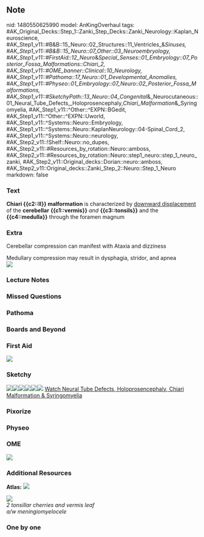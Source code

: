 ## Note
nid: 1480550625990
model: AnKingOverhaul
tags: #AK_Original_Decks::Step_1::Zanki_Step_Decks::Zanki_Neurology::Kaplan_Neuroscience, #AK_Step1_v11::#B&B::15_Neuro::02_Structures::11_Ventricles_&_Sinuses, #AK_Step1_v11::#B&B::15_Neuro::07_Other::03_Neuroembryology, #AK_Step1_v11::#FirstAid::12_Neuro_&_Special_Senses::01_Embryology::07_Posterior_Fossa_Malformations::Chiari_2, #AK_Step1_v11::#OME_banner::Clinical::10_Neurology, #AK_Step1_v11::#Pathoma::17_Neuro::01_Developmental_Anomalies, #AK_Step1_v11::#Physeo::01_Embryology::07_Neuro::02_Posterior_Fossa_Malformations, #AK_Step1_v11::#SketchyPath::13_Neuro::04_Congenital_&_Neurocutaneous::01_Neural_Tube_Defects,_Holoprosencephaly,_Chiari_Malformation_&_Syringomyelia, #AK_Step1_v11::^Other::^EXPN::BGedit, #AK_Step1_v11::^Other::^EXPN::Uworld, #AK_Step1_v11::^Systems::Neuro::Embryology, #AK_Step1_v11::^Systems::Neuro::KaplanNeurology::04-Spinal_Cord_2, #AK_Step1_v11::^Systems::Neuro::neurology, #AK_Step2_v11::!Shelf::Neuro::no_dupes, #AK_Step2_v11::#Resources_by_rotation::Neuro::amboss, #AK_Step2_v11::#Resources_by_rotation::Neuro::step1_neuro::step_1_neuro_zanki, #AK_Step2_v11::Original_decks::Dorian::neuro::amboss, #AK_Step2_v11::Original_decks::Zanki_Step_2::Neuro::Step_1_Neuro
markdown: false

### Text
<div>
  <b>Chiari {{c2::II}} malformation</b> is characterized by
  <u>downward displacement</u> of the <b>cerebellar</b>
  <b>{{c1::vermis}}</b> <i>and</i> <b>{{c3::tonsils}}</b> and the
  <b>{{c4::medulla}}</b> through the foramen magnum
</div>

### Extra
Cerebellar compression can manifest with Ataxia and dizziness
<div>
  Medullary compression may result in dysphagia, stridor, and apnea
</div>
<div>
  <div><img src="paste-153609505341441.jpg"></div>
</div>

### Lecture Notes


### Missed Questions


### Pathoma


### Boards and Beyond


### First Aid
<img src="tmppXzUjT.png">

### Sketchy
<img src=
"Screen%20Shot%202020-03-13%20at%207.58.18%20PM.JPG"><img src=
"Screen%20Shot%202020-03-13%20at%207.57.15%20PM.JPG"><img src=
"Screen%20Shot%202020-03-13%20at%207.57.30%20PM.JPG"><img src=
"Screen%20Shot%202020-03-13%20at%207.57.43%20PM.JPG"><img src=
"Zoverall%20picture%20(100)_1566160514431.JPG"><img src=
"Screen%20Shot%202019-09-23%20at%209.40.44%20PM.png"> <a href=
"https://dashboard.sketchy.com/study/medical/courses/medical-pathophysiology/units/medical-pathophysiology-neuro/videos/medical-pathophysiology-neuro-congenital-and-neurocutaneous-neural-tube-defects-holoprosencephaly-chiari-malformation-and-syringomyelia?utm_source=anki&utm_medium=partnership&utm_campaign=february_update&utm_content=medical">
Watch Neural Tube Defects, Holoprosencephaly, Chiari Malformation &
Syringomyelia</a>

### Pixorize


### Physeo


### OME
<div class="ome-widget">
  <a href=
  "https://onlinemeded.org/spa/neurology?ref=anki"><img src="_OME_AnkiFlashcards_Topic_4.png"></a>
</div>

### Additional Resources
<b>Atlas:</b> <img src="tmpFLcNaF.png" class="resizer">
<div>
  <i><img class="resizer" src="paste-109500191211523.jpg" style=
  "font-style: normal;"></i>
</div>
<div>
  <i>2 tonsillar cherries and vermis leaf</i>
</div>
<div>
  <i>a/w meningiomyelocele</i>
</div>

### One by one

